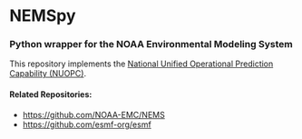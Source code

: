 # NEMSpy
### Python wrapper for the NOAA Environmental Modeling System

This repository implements the [National Unified Operational Prediction Capability (NUOPC)](https://www.earthsystemcog.org/projects/nuopc/).

#### Related Repositories:
- https://github.com/NOAA-EMC/NEMS
- https://github.com/esmf-org/esmf
